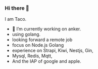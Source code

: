 ### Hi there 👋
I am Taco.
- 🔭 I’m currently working on anker.
- using golang.
- looking forward a remote job
- focus on Node.js Golang
- experience on Strapi, Kiwi, Nestjs, Gin, 
- Mysql, Redis, Mqtt, 
- And the IAP of google and apple.

<!--
**WuHanMuMu/WuHanMuMu** is a ✨ _special_ ✨ repository because its `README.md` (this file) appears on your GitHub profile.

Here are some ideas to get you started:

- 🔭 I’m currently working on ...
- 🌱 I’m currently learning ...
- 👯 I’m looking to collaborate on ...
- 🤔 I’m looking for help with ...
- 💬 Ask me about ...
- 📫 How to reach me: ...
- 😄 Pronouns: ...
- ⚡ Fun fact: ...
-->
